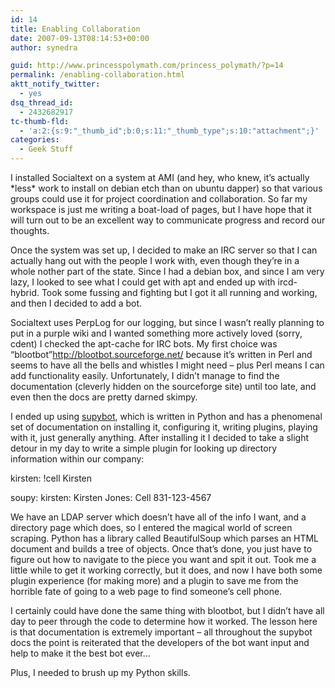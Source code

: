```yaml
---
id: 14
title: Enabling Collaboration
date: 2007-09-13T08:14:53+00:00
author: synedra

guid: http://www.princesspolymath.com/princess_polymath/?p=14
permalink: /enabling-collaboration.html
aktt_notify_twitter:
  - yes
dsq_thread_id:
  - 2432682917
tc-thumb-fld:
  - 'a:2:{s:9:"_thumb_id";b:0;s:11:"_thumb_type";s:10:"attachment";}'
categories:
  - Geek Stuff
---
```

I installed Socialtext on a system at AMI (and hey, who knew, it&#8217;s actually \*less\* work to install on debian etch than on ubuntu dapper) so that various groups could use it for project coordination and collaboration. So far my workspace is just me writing a boat-load of pages, but I have hope that it will turn out to be an excellent way to communicate progress and record our thoughts.
  
Once the system was set up, I decided to make an IRC server so that I can actually hang out with the people I work with, even though they&#8217;re in a whole nother part of the state. Since I had a debian box, and since I am very lazy, I looked to see what I could get with apt and ended up with ircd-hybrid. Took some fussing and fighting but I got it all running and working, and then I decided to add a bot.
  
Socialtext uses PerpLog for our logging, but since I wasn&#8217;t really planning to put in a purple wiki and I wanted something more actively loved (sorry, cdent) I checked the apt-cache for IRC bots. My first choice was &#8220;blootbot&#8221;<http://blootbot.sourceforge.net/> because it&#8217;s written in Perl and seems to have all the bells and whistles I might need &#8211; plus Perl means I can add functionality easily. Unfortunately, I didn&#8217;t manage to find the documentation (cleverly hidden on the sourceforge site) until too late, and even then the docs are pretty darned skimpy.
  
I ended up using [supybot](http://supybot.com/documentation), which is written in Python and has a phenomenal set of documentation on installing it, configuring it, writing plugins, playing with it, just generally anything. After installing it I decided to take a slight detour in my day to write a simple plugin for looking up directory information within our company:
  
kirsten: !cell Kirsten
  
soupy: kirsten: Kirsten Jones: Cell 831-123-4567
  
We have an LDAP server which doesn&#8217;t have all of the info I want, and a directory page which does, so I entered the magical world of screen scraping. Python has a library called BeautifulSoup which parses an HTML document and builds a tree of objects. Once that&#8217;s done, you just have to figure out how to navigate to the piece you want and spit it out. Took me a little while to get it working correctly, but it does, and now I have both some plugin experience (for making more) and a plugin to save me from the horrible fate of going to a web page to find someone&#8217;s cell phone.
  
I certainly could have done the same thing with blootbot, but I didn&#8217;t have all day to peer through the code to determine how it worked. The lesson here is that documentation is extremely important &#8211; all throughout the supybot docs the point is reiterated that the developers of the bot want input and help to make it the best bot ever&#8230;
  
Plus, I needed to brush up my Python skills.